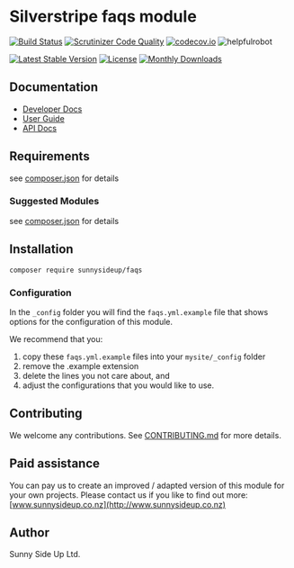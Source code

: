 # Silverstripe faqs module
[![Build Status](https://travis-ci.org/sunnysideup/silverstripe-faqs.svg?branch=master)](https://travis-ci.org/sunnysideup/silverstripe-faqs)
[![Scrutinizer Code Quality](https://scrutinizer-ci.com/g/sunnysideup/silverstripe-faqs/badges/quality-score.png?b=master)](https://scrutinizer-ci.com/g/sunnysideup/silverstripe-faqs/?branch=master)
[![codecov.io](https://codecov.io/github/sunnysideup/silverstripe-faqs/coverage.svg?branch=master)](https://codecov.io/github/sunnysideup/silverstripe-faqs?branch=master)
![helpfulrobot](https://helpfulrobot.io/sunnysideup/faqs/badge)

[![Latest Stable Version](https://poser.pugx.org/sunnysideup/faqs/version)](https://packagist.org/packages/sunnysideup/faqs)
[![License](https://poser.pugx.org/sunnysideup/faqs/license)](https://packagist.org/packages/sunnysideup/faqs)
[![Monthly Downloads](https://poser.pugx.org/sunnysideup/faqs/d/monthly)](https://packagist.org/packages/sunnysideup/faqs)


## Documentation



 * [Developer Docs](docs/en/INDEX.md)
 * [User Guide](docs/en/userguide.md)
 * [API Docs](http://docs.ssmods.com/sunnysideup/faqs/classes.xhtml)

## Requirements



see [composer.json](composer.json) for details

### Suggested Modules



see [composer.json](composer.json) for details


## Installation


```
composer require sunnysideup/faqs
```

### Configuration



In the `_config` folder you will find the `faqs.yml.example`
file that shows options for the configuration of this module.

We recommend that you:

  1. copy these `faqs.yml.example` files into your
`mysite/_config` folder
  2. remove the .example extension
  3. delete the lines you not care about, and
  4. adjust the configurations that you would like to use.


## Contributing



We welcome any contributions. See [CONTRIBUTING.md](CONTRIBUTING.md) for more details.

## Paid assistance



You can pay us to create an improved / adapted version of this module for your own projects.  Please contact us if you like to find out more: [www.sunnysideup.co.nz](http://www.sunnysideup.co.nz)

## Author



Sunny Side Up Ltd.
